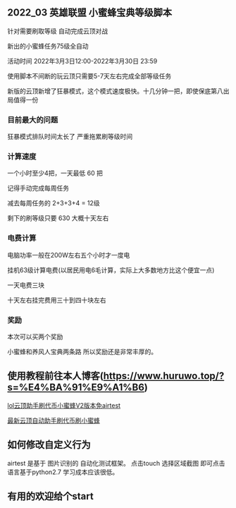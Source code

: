 ## 2022_03 英雄联盟 小蜜蜂宝典等级脚本

针对需要刷取等级 自动完成云顶对战

新出的小蜜蜂任务75级全自动

活动时间 2022年3月3日12:00-2022年3月30日 23:59

使用脚本不间断的玩云顶只需要5-7天左右完成全部等级任务

新版的云顶新增了狂暴模式，这个模式速度极快。十几分钟一把，即使保底第八出局值得一份

### 目前最大的问题

狂暴模式排队时间太长了 严重拖累刷等级时间


### 计算速度

一个小时至少4把，一天最低 60 把 

记得手动完成每周任务

减去每周任务的 2+3+3+4 = 12级

剩下的刷等级只要 630 大概十天左右


### 电费计算

电脑功率一般在200W左右五个小时才一度电

挂机63级计算电费(以居民用电6毛计算，实际上大多数地方比这个便宜一点)

一天电费三块

十天左右挂完费用三十到四十块左右


### 奖励

本次可以买两个奖励

小蜜蜂和养风人宝典两条路 所以奖励还是非常丰厚的。





## 使用教程前往本人博客(https://www.huruwo.top/?s=%E4%BA%91%E9%A1%B6)


[lol云顶助手刷代币小蜜蜂V2版本免airtest](https://www.huruwo.top/2021lol%e4%ba%91%e9%a1%b6%e5%8a%a9%e6%89%8b%e5%88%b7%e4%bb%a3%e5%b8%81%e5%b0%8f%e8%9c%9c%e8%9c%82v2%e7%89%88%e6%9c%ac%e5%85%8dairtest/)

[最新云顶自动助手刷代币刷小蜜蜂](https://www.huruwo.top/2021%e5%b9%b4%e6%9c%80%e6%96%b0%e4%ba%91%e9%a1%b6%e8%87%aa%e5%8a%a8%e5%8a%a9%e6%89%8b%e5%88%b7%e4%bb%a3%e5%b8%81%e5%88%b7%e5%b0%8f%e8%9c%9c%e8%9c%82%e5%85%8d%e8%b4%b9%e5%bc%80%e6%ba%90%e9%99%84/)

## 如何修改自定义行为

airtest 是基于 图片识别的 自动化测试框架。
点击touch 选择区域截图 即可点击
语言基于python2.7 学习成本应该很低。


## 有用的欢迎给个start
